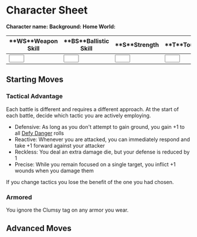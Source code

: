 <!-- Do NOT edit this file directly. It is compiled from pages in the "source" directory. -->
# <a class="anchor-from-text" id="character-sheet"></a>Character Sheet

**Character name:** <span class="field"></span>**Background:** <span class="field"></span>**Home World:**<span class="field"></span>

<table class="table">

<thead>

<tr>

<th>**WS**Weapon Skill</th>

<th>**BS**Ballistic Skill</th>

<th>**S**Strength</th>

<th>**T**Toughness</th>

<th>**Ag**Agility</th>

<th>**Int**Intelligence</th>

<th>**Per**Perception</th>

<th>**WS**Willpower</th>

<th>**Fel**Fellowship</th>

</tr>

</thead>

<tbody>

<tr>

<td><input type="text" size="2"></td>

<td><input type="text" size="2"></td>

<td><input type="text" size="2"></td>

<td><input type="text" size="2"></td>

<td><input type="text" size="2"></td>

<td><input type="text" size="2"></td>

<td><input type="text" size="2"></td>

<td><input type="text" size="2"></td>

<td><input type="text" size="2"></td>

</tr>

</tbody>

</table>

## <a class="anchor-from-text" id="starting-moves"></a>Starting Moves

### <a class="anchor-from-text" id="tactical-advantage"></a>Tactical Advantage

Each battle is different and requires a different approach. At the start of each battle, decide which tactic you are actively employing.

*   Defensive: As long as you don't attempt to gain ground, you gain +1 to all [Defy Danger](https://github.com/Vindexus/PoweredByHeresy/blob/master/game/github/basicmoves.md#defy-danger) rolls
*   Reactive: Whenever you are attacked, you can immediately respond and take +1 forward against your attacker
*   Reckless: You deal an extra damage die, but your defense is reduced by 1
*   Precise: While you remain focused on a single target, you inflict +1 wounds when you damage them

If you change tactics you lose the benefit of the one you had chosen.

### <a class="anchor-from-text" id="armored"></a>Armored

You ignore the Clumsy tag on any armor you wear.

## <a class="anchor-from-text" id="advanced-moves"></a>Advanced Moves